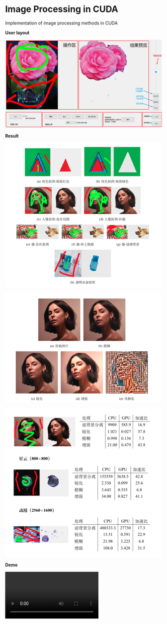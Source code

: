 # Image Processing in CUDA
Implementation of image processing methods in CUDA

**User layout**

![layout](assets/layout.png)

**Result**

![result1](assets/result1.png)

![result0](assets/result0.png)

![result2](assets/result2.png)

**Demo**

<video src="assets/demo.gif"></video>